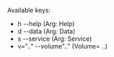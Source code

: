 Available keys:
- h --help (Arg: Help)
- d --data (Arg: Data)
- s --service (Arg: Service)
- v=".." --volume".." (Volume= ..)
